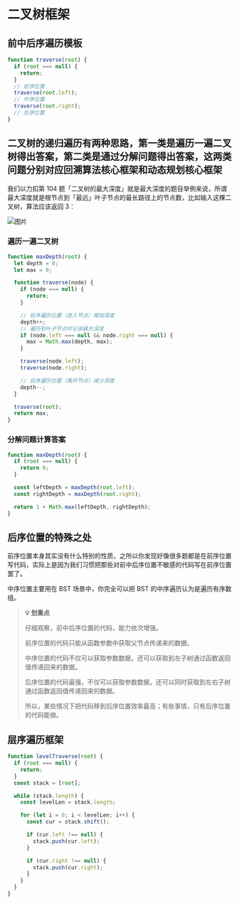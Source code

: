 # 二叉树框架

## 前中后序遍历模板

```javascript
function traverse(root) {
  if (root === null) {
    return;
  }
  // 前序位置
  traverse(root.left);
  // 中序位置
  traverse(root.right);
  // 后序位置
}
```

## 二叉树的递归遍历有两种思路，第一类是遍历一遍二叉树得出答案，第二类是通过分解问题得出答案，这两类问题分别对应回溯算法核心框架和动态规划核心框架

我们以力扣第 104 题「二叉树的最大深度」就是最大深度的题目举例来说，所谓最大深度就是根节点到「最远」叶子节点的最长路径上的节点数，比如输入这棵二叉树，算法应该返回 3：

![图片](https://labuladong.online/algo/images/binary-tree-summary/tree.jpg)

### 遍历一遍二叉树

```javascript
function maxDepth(root) {
  let depth = 0;
  let max = 0;

  function traverse(node) {
    if (node === null) {
      return;
    }

    // 前序遍历位置（进入节点）增加深度
    depth++;
    // 遍历到叶子节点时记录最大深度
    if (node.left === null && node.right === null) {
      max = Math.max(depth, max);
    }

    traverse(node.left);
    traverse(node.right);

    // 后序遍历位置（离开节点）减少深度
    depth--;
  }

  traverse(root);
  return max;
}
```

### 分解问题计算答案

```javascript
function maxDepth(root) {
  if (root === null) {
    return 0;
  }

  const leftDepth = maxDepth(root.left);
  const rightDepth = maxDepth(root.right);

  return 1 + Math.max(leftDepth, rightDepth);
}
```

## 后序位置的特殊之处

前序位置本身其实没有什么特别的性质，之所以你发现好像很多题都是在前序位置写代码，实际上是因为我们习惯把那些对前中后序位置不敏感的代码写在前序位置罢了。

中序位置主要用在 BST 场景中，你完全可以把 BST 的中序遍历认为是遍历有序数组。

> **💡 划重点**
>
> 仔细观察，前中后序位置的代码，能力依次增强。
>
> 前序位置的代码只能从函数参数中获取父节点传递来的数据。
>
> 中序位置的代码不仅可以获取参数数据，还可以获取到左子树通过函数返回值传递回来的数据。
>
> 后序位置的代码最强，不仅可以获取参数数据，还可以同时获取到左右子树通过函数返回值传递回来的数据。
>
> 所以，某些情况下把代码移到后序位置效率最高；有些事情，只有后序位置的代码能做。

## 层序遍历框架

```javascript
function levelTraverse(root) {
  if (root === null) {
    return;
  }
  const stack = [root];

  while (stack.length) {
    const levelLen = stack.length;

    for (let i = 0; i < levelLen; i++) {
      const cur = stack.shift();

      if (cur.left !== null) {
        stack.push(cur.left);
      }

      if (cur.right !== null) {
        stack.push(cur.right);
      }
    }
  }
}
```
